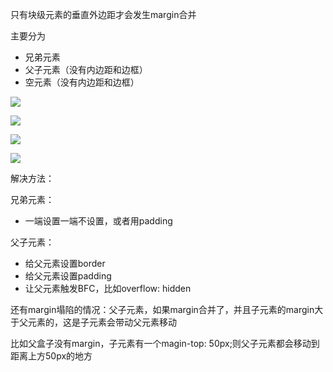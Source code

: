 只有块级元素的垂直外边距才会发生margin合并

主要分为

* 兄弟元素
* 父子元素（没有内边距和边框）
* 空元素（没有内边距和边框）

![](https://img-blog.csdn.net/20180503145146517?watermark/2/text/aHR0cHM6Ly9ibG9nLmNzZG4ubmV0L3NoaV8xMjA0/font/5a6L5L2T/fontsize/400/fill/I0JBQkFCMA==/dissolve/70)

![](https://img-blog.csdn.net/20180503145333478?watermark/2/text/aHR0cHM6Ly9ibG9nLmNzZG4ubmV0L3NoaV8xMjA0/font/5a6L5L2T/fontsize/400/fill/I0JBQkFCMA==/dissolve/70)

![](https://img-blog.csdn.net/20180503150007411?watermark/2/text/aHR0cHM6Ly9ibG9nLmNzZG4ubmV0L3NoaV8xMjA0/font/5a6L5L2T/fontsize/400/fill/I0JBQkFCMA==/dissolve/70)

![](https://img-blog.csdn.net/20180503150256387?watermark/2/text/aHR0cHM6Ly9ibG9nLmNzZG4ubmV0L3NoaV8xMjA0/font/5a6L5L2T/fontsize/400/fill/I0JBQkFCMA==/dissolve/70)



解决方法：

兄弟元素：

* 一端设置一端不设置，或者用padding

父子元素：

* 给父元素设置border
* 给父元素设置padding
* 让父元素触发BFC，比如overflow: hidden



还有margin塌陷的情况：父子元素，如果margin合并了，并且子元素的margin大于父元素的，这是子元素会带动父元素移动

比如父盒子没有margin，子元素有一个magin-top: 50px;则父子元素都会移动到距离上方50px的地方


